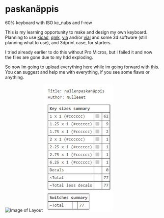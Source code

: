 # paskanäppis
60% keyboard with ISO kc_nubs and f-row

This is my learning opportunity to make and design my own keyboard.
Planning to use [kicad](https://www.kicad.org), [qmk](https://qmk.fm), [via](https://www.caniusevia.com) and/or [vial](https://get.vial.today) and some 3d software (still planning what to use), and 3dprint case, for starters.

I tried already earlier to do this without Pro Micros, but I failed it and now the files are gone due to my hdd exploding.

So now Im going to upload everything here while im going forward with this. You can suggest and help me with everything, if you see some flaws or anything.

![Image of Layout](/KLE/nullenpaskan%C3%A4ppis.png)
![Summary of switches](KLE/switches_summaru.JPG)

